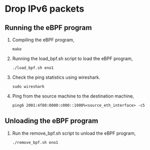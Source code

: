 # Drop IPv6 packets

## Running the eBPF program

1. Compiling the eBPF program,
   ```
   make
   ```

2. Running the load_bpf.sh script to load the eBPF program,
   ```
   ./load_bpf.sh eno1
   ```
3. Check the ping statistics using wireshark.
   ```
   sudo wireshark
   ```

4. Ping from the source machine to the destination machine,
   ```
   ping6 2001:4f80:8000:c000::1000%<source_eth_interface> -c5
   ```



## Unloading the eBPF program

1. Run the remove_bpf.sh script to unload the eBPF program,
   ```
   ./remove_bpf.sh eno1
   ```
